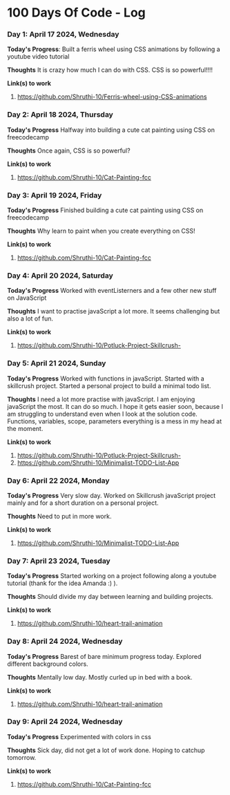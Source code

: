 # 100 Days Of Code - Log

### Day 1: April 17 2024, Wednesday

**Today's Progress**: Built a ferris wheel using CSS animations by following a youtube video tutorial 

**Thoughts** It is crazy how much I can do with CSS. CSS is so powerful!!!!

**Link(s) to work**
1. https://github.com/Shruthi-10/Ferris-wheel-using-CSS-animations


### Day 2: April 18 2024, Thursday

**Today's Progress** Halfway into building a cute cat painting using CSS on freecodecamp

**Thoughts** Once again, CSS is so powerful?

**Link(s) to work**
1. https://github.com/Shruthi-10/Cat-Painting-fcc


### Day 3: April 19 2024, Friday

**Today's Progress** Finished building a cute cat painting using CSS on freecodecamp

**Thoughts** Why learn to paint when you create everything on CSS!

**Link(s) to work**
1. https://github.com/Shruthi-10/Cat-Painting-fcc


### Day 4: April 20 2024, Saturday

**Today's Progress** Worked with eventListerners and a few other new stuff on JavaScript  

**Thoughts** I want to practise javaScript a lot more. It seems challenging but also a lot of fun. 

**Link(s) to work**
1. https://github.com/Shruthi-10/Potluck-Project-Skillcrush-


### Day 5: April 21 2024, Sunday

**Today's Progress** Worked with functions in javaScript. Started with a skillcrush project. Started a personal project to build a minimal todo list.          

**Thoughts** I need a lot more practise with javaScript. I am enjoying javaScript the most. It can do so much. I hope it gets easier soon, because I am struggling to understand even when I look at the solution code. Functions, variables, scope, parameters everything is a mess in my head at the moment.  

**Link(s) to work**
1. https://github.com/Shruthi-10/Potluck-Project-Skillcrush-
2. https://github.com/Shruthi-10/Minimalist-TODO-List-App


### Day 6: April 22 2024, Monday

**Today's Progress** Very slow day. Worked on Skillcrush javaScript project mainly and for a short duration on a personal project.    

**Thoughts** Need to put in more work. 

**Link(s) to work**
1. https://github.com/Shruthi-10/Minimalist-TODO-List-App


### Day 7: April 23 2024, Tuesday

**Today's Progress** Started working on a project following along a youtube tutorial (thank for the idea Amanda :) ).   

**Thoughts** Should divide my day between learning and building projects. 

**Link(s) to work**
1. https://github.com/Shruthi-10/heart-trail-animation


### Day 8: April 24 2024, Wednesday

**Today's Progress** Barest of bare minimum progress today. Explored different background colors.  

**Thoughts** Mentally low day. Mostly curled up in bed with a book. 

**Link(s) to work**
1. https://github.com/Shruthi-10/heart-trail-animation


### Day 9: April 24 2024, Wednesday

**Today's Progress** Experimented with colors in css

**Thoughts** Sick day, did not get a lot of work done. Hoping to catchup tomorrow. 

**Link(s) to work**
1. https://github.com/Shruthi-10/Cat-Painting-fcc
